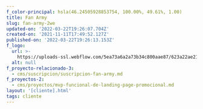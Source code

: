 ```yaml
---
f_color-principal: hsla(46.24505928853754, 100.00%, 49.61%, 1.00)
title: Fan Army
slug: fan-army-2we
updated-on: '2022-03-22T19:26:07.704Z'
created-on: '2021-11-11T17:49:52.127Z'
published-on: '2022-03-22T19:26:13.153Z'
f_logo:
  url: >-
    https://uploads-ssl.webflow.com/5ea73a6a2a73b34c800aae87/623a22ae21fe01932d93a0f1_download.jpg
  alt: null
f_proyecto-relacionado-3:
  - cms/suscripcion/suscripcion-fan-army.md
f_proyectos-2:
  - cms/proyectos/mvp-funcional-de-landing-page-promocional.md
layout: '[cliente].html'
tags: cliente
---
```



